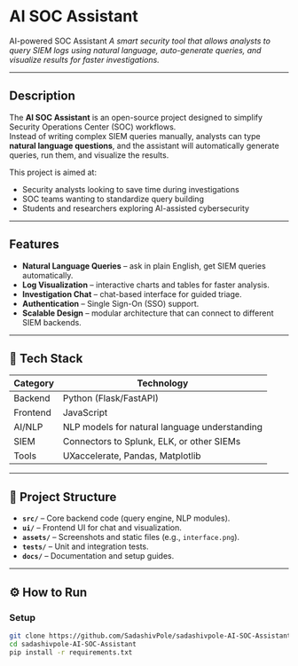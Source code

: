 AI SOC Assistant
============================

AI-powered SOC Assistant 
_A smart security tool that allows analysts to query SIEM logs using natural language, auto-generate queries, and visualize results for faster investigations._

---

Description
---------------
The **AI SOC Assistant** is an open-source project designed to simplify Security Operations Center (SOC) workflows.  
Instead of writing complex SIEM queries manually, analysts can type **natural language questions**, and the assistant will automatically generate queries, run them, and visualize the results.

This project is aimed at:
- Security analysts looking to save time during investigations  
- SOC teams wanting to standardize query building  
- Students and researchers exploring AI-assisted cybersecurity  

---

 Features
-----------
* **Natural Language Queries** – ask in plain English, get SIEM queries automatically.  
* **Log Visualization** – interactive charts and tables for faster analysis.  
* **Investigation Chat** – chat-based interface for guided triage.  
* **Authentication** – Single Sign-On (SSO) support.  
* **Scalable Design** – modular architecture that can connect to different SIEM backends.  

---

🧰 Tech Stack
--------------------
| Category   | Technology |
|------------|------------|
| Backend    | Python (Flask/FastAPI) |
| Frontend   | JavaScript |
| AI/NLP     | NLP models for natural language understanding |
| SIEM       | Connectors to Splunk, ELK, or other SIEMs |
| Tools      | UXaccelerate, Pandas, Matplotlib |

---

📁 Project Structure
---------------------
* **`src/`** – Core backend code (query engine, NLP modules).  
* **`ui/`** – Frontend UI for chat and visualization.  
* **`assets/`** – Screenshots and static files (e.g., `interface.png`).  
* **`tests/`** – Unit and integration tests.  
* **`docs/`** – Documentation and setup guides.  

---

⚙️ How to Run
----------------
### Setup
```bash
git clone https://github.com/SadashivPole/sadashivpole-AI-SOC-Assistant.git
cd sadashivpole-AI-SOC-Assistant
pip install -r requirements.txt

